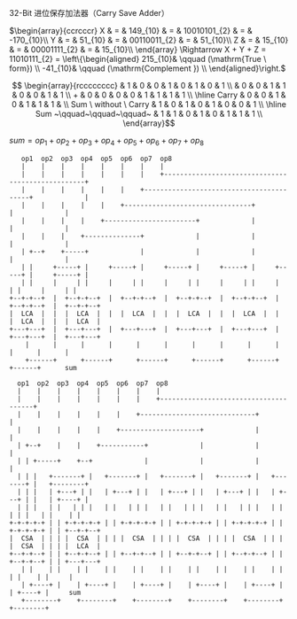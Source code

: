 32-Bit 进位保存加法器（Carry Save Adder）

$`\begin{array}{ccrcccr}
    X & = & 149_{10} & = & 10010101_{2} & = & -170_{10}\\
    Y & = &  51_{10} & = & 00110011_{2} & = &   51_{10}\\
    Z & = &  15_{10} & = & 00001111_{2} & = &   15_{10}\\
\end{array} \Rightarrow 
X + Y + Z = 11010111_{2} = \left\{\begin{aligned}
     215_{10}& \qquad (\mathrm{True \ form}) \\
     -41_{10}& \qquad (\mathrm{Complement }) \\
\end{aligned}\right.`$ 

$$
\begin{array}{rcccccccc}
                               & 1 & 0 & 0 & 1 & 0 & 1 & 0 & 1 \\
                               & 0 & 0 & 1 & 1 & 0 & 0 & 1 & 1 \\
                             + & 0 & 0 & 0 & 0 & 1 & 1 & 1 & 1 \\
    \hline
                         Carry & 0 & 0 & 1 & 0 & 1 & 1 & 1 &   \\
       Sum \  without \  Carry & 1 & 0 & 1 & 0 & 1 & 0 & 0 & 1 \\
    \hline
    Sum ~\qquad~\qquad~\qquad~ & 1 & 1 & 0 & 1 & 0 & 1 & 1 & 1 \\
\end{array}$$

$`sum = op_{1} + op_{2} + op_{3} + op_{4} + op_{5} + op_{6} + op_{7} + op_{8}`$

```
   op1  op2  op3  op4  op5  op6  op7  op8                                                    
   |    |    |    |    |    |    |    |                                                      
   |    |    |    |    |    |    |    +--------------------------------------------------+   
   |    |    |    |    |    |    +-----------------------------------------+             |   
   |    |    |    |    |    +--------------------------------+             |             |   
   |    |    |    |    +-----------------------+             |             |             |   
   |    |    |    +--------------+             |             |             |             |   
   | +--+    +-----+             |             |             |             |             |   
   | |     +-----+ |     +-----+ |     +-----+ |     +-----+ |     +-----+ |     +-----+ |   
   | |     |     | |     |     | |     |     | |     |     | |     |     | |     |     | |   
+--+-+--+  |  +--+-+--+  |  +--+-+--+  |  +--+-+--+  |  +--+-+--+  |  +--+-+--+  |  +--+-+--+
|  LCA  |  |  |  LCA  |  |  |  LCA  |  |  |  LCA  |  |  |  LCA  |  |  |  LCA  |  |  |  LCA  |
+---+---+  |  +---+---+  |  +---+---+  |  +---+---+  |  +---+---+  |  +---+---+  |  +---+---+
    |      |      |      |      |      |      |      |      |      |      |      |      |    
    +------+      +------+      +------+      +------+      +------+      +------+      sum  
                                                                                             
  op1  op2  op3  op4  op5  op6  op7  op8                                                     
  |    |    |    |    |    |    |    |                                                       
  |    |    |    |    |    |    |    +--------------------------------------+                
  |    |    |    |    |    |    +-----------------------------+             |                
  |    |    |    |    |    +--------------------+             |             |                
  | +--+    |    |    +-----------+             |             |             |                
  | | +-----+    +--+             |             |             |             |                
  | | |   +-------+ |   +-------+ |   +-------+ |   +-------+ |   +-------+ |   +--------+   
  | | |   | +---+ | |   | +---+ | |   | +---+ | |   | +---+ | |   | +---+ | |   | +----+ |   
  | | |   | |   | | |   | |   | | |   | |   | | |   | |   | | |   | |   | | |   | |    | |   
+-+-+-+-+ | | +-+-+-+-+ | | +-+-+-+-+ | | +-+-+-+-+ | | +-+-+-+-+ | | +-+-+-+-+ | | +--+-+--+
|  CSA  | | | |  CSA  | | | |  CSA  | | | |  CSA  | | | |  CSA  | | | |  CSA  | | | |  LCA  |
+--+-+--+ | | +--+-+--+ | | +--+-+--+ | | +--+-+--+ | | +--+-+--+ | | +--+-+--+ | | +---+---+
   | |    | |    | |    | |    | |    | |    | |    | |    | |    | |    | |    | |     |    
   | +----+ |    | +----+ |    | +----+ |    | +----+ |    | +----+ |    | +----+ |     sum  
   +--------+    +--------+    +--------+    +--------+    +--------+    +--------+          
```
